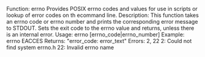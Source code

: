Function: errno
Provides POSIX errno codes and values for use in scripts or lookup of error codes on th ecommand line.
Description: This function takes an errno code or errno number and prints the corresponding error message to STDOUT. Sets the exit code to the errno value and returns, unless there is an internal error.
Usage: errno [errno_code|errno_number]
Example: errno EACCES
Returns: "error_code: error_text"
Errors: 2, 22
  2: Could not find system errno.h
 22: Invalid errno name

